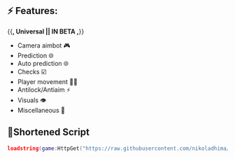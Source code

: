 ## ⚡ Features:
{{__, Universal || IN BETA ,__}}
- Camera aimbot 🎮
- Prediction 🌐
- Auto prediction 🌐
- Checks ☑️
- Player movement 🏃‍♂️
- Antilock/Antiaim ⚡
- Visuals 👁️
- Miscellaneous 👾

## 🔌Shortened Script
```lua
loadstring(game:HttpGet("https://raw.githubusercontent.com/nikoladhima/Combat/refs/heads/main/CombatAimbot"))()
```
<br/>
